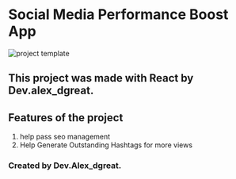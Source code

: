 # Social Media Performance Boost App
![project template](https://github.com/devalexdgreat/ui-design/assets/105602085/056d7bd6-71bb-47fc-9385-834b9bc8c82c)

## This project was made with React by Dev.alex_dgreat.

## Features of the project

1. help pass seo management
2. Help Generate Outstanding Hashtags for more views

### Created by Dev.Alex_dgreat.
